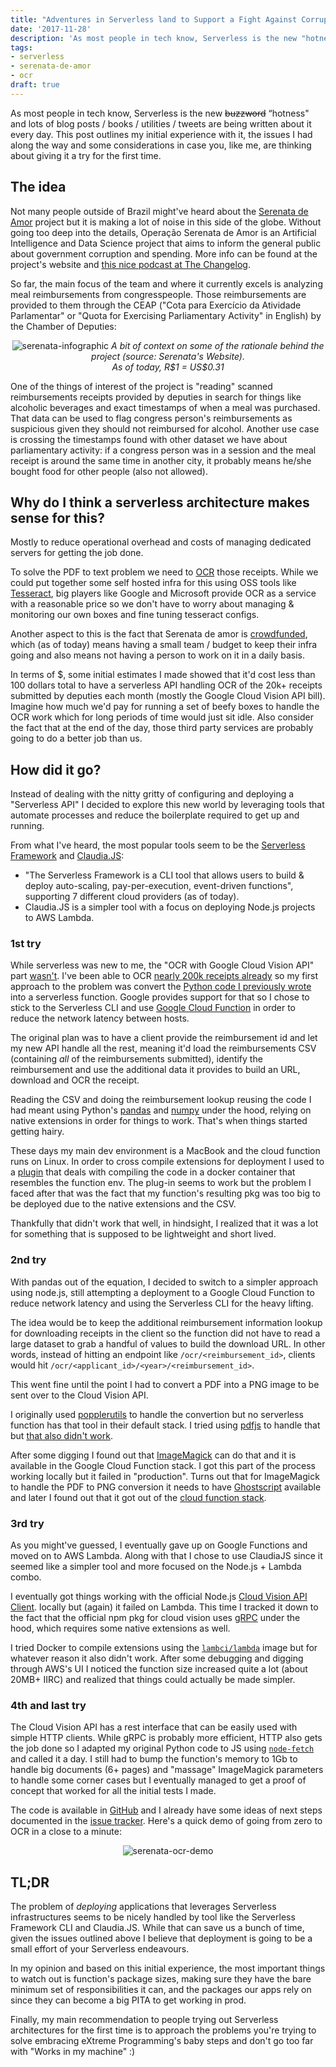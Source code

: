 ```yaml
---
title: "Adventures in Serverless land to Support a Fight Against Corruption"
date: '2017-11-28'
description: 'As most people in tech know, Serverless is the new "hotness". This post outlines my initial experience with it, the issues I had along the way and some considerations in case you, like me, are thinking about giving it a try for the first time'
tags:
- serverless
- serenata-de-amor
- ocr
draft: true
---
```


As most people in tech know, Serverless is the new ~~buzzword~~ “hotness" and
lots of blog posts / books / utilities / tweets are being written about it every
day. This post outlines my initial experience with it, the issues I had along
the way and some considerations in case you, like me, are thinking about giving
it a try for the first time.

## The idea

Not many people outside of Brazil might've heard about the [Serenata de
Amor](https://serenatadeamor.org/en/) project but it is making a lot of noise in
this side of the globe. Without going too deep into the details, Operação
Serenata de Amor is an Artificial Intelligence and Data Science project that
aims to inform the general public about government corruption and spending. More
info can be found at the project's website and [this nice podcast at The
Changelog](https://changelog.com/podcast/268).

So far, the main focus of the team and where it currently excels is analyzing
meal reimbursements from congresspeople. Those reimbursements are provided to
them through the CEAP ("Cota para Exercício da Atividade Parlamentar" or "Quota
for Exercising Parliamentary Activity" in English) by the Chamber of Deputies:

<center>
  <img src="https://serenatadeamor.org/images/infographic.png" alt="serenata-infographic" />
  <em>A bit of context on some of the rationale behind the project (source: Serenata's Website).<br>As of today, R$1 = US$0.31</em>
</center>

One of the things of interest of the project is "reading" scanned reimbursements
receipts provided by deputies in search for things like alcoholic beverages and
exact timestamps of when a meal was purchased. That data can be used to flag
congress person's reimbursements as suspicious given they should not reimbursed
for alcohol. Another use case is crossing the timestamps found with other
dataset we have about parliamentary activity: if a congress person was in a
session and the meal receipt is around the same time in another city, it
probably means he/she bought food for other people (also not allowed).

## Why do I think a serverless architecture makes sense for this?

Mostly to reduce operational overhead and costs of managing dedicated servers
for getting the job done.

To solve the PDF to text problem we need to
[OCR](https://en.wikipedia.org/wiki/Optical_character_recognition) those
receipts. While we could put together some self hosted infra for this using OSS
tools like
[Tesseract](https://github.com/tesseract-ocr/tesseract#tesseract-ocr), big
players like Google and Microsoft provide OCR as a service with a reasonable
price so we don't have to worry about managing & monitoring our own boxes and
fine tuning tesseract configs.

Another aspect to this is the fact that Serenata de amor is
[crowdfunded](https://apoia.se/serenata), which (as of today) means having a
small team / budget to keep their infra going and also means not having a person
to work on it in a daily basis.

In terms of $, some initial estimates I made showed that it'd cost less than 100
dollars total to have a serverless API handling OCR of the 20k+ receipts
submitted by deputies each month (mostly the Google Cloud Vision API bill).
Imagine how much we'd pay for running a set of beefy boxes to handle the OCR
work which for long periods of time would just sit idle. Also consider the fact
that at the end of the day, those third party services are probably going to do
a better job than us.

## How did it go?

Instead of dealing with the nitty gritty of configuring and deploying a
"Serverless API" I decided to explore this new world by leveraging tools that
automate processes and reduce the boilerplate required to get up and running.

From what I've heard, the most popular tools seem to be the [Serverless
Framework](http://serverless.com/) and [Claudia.JS](https://claudiajs.com/):

* "The Serverless Framework is a CLI tool that allows users to build & deploy
auto-scaling, pay-per-execution, event-driven functions", supporting 7 different
cloud providers (as of today).
* Claudia.JS is a simpler tool with a focus on deploying Node.js projects to AWS
Lambda.


### 1st try

While serverless was new to me, the "OCR with Google Cloud Vision API" part
[wasn't](https://github.com/datasciencebr/serenata-de-amor/blob/master/research/develop/2016-12-30-fgrehm-ocr-receipts-with-google-cloud-vision.ipynb).
I've been able to OCR [nearly 200k receipts
already](https://github.com/datasciencebr/serenata-de-amor/blob/master/docs/receipts-ocr.md)
so my first approach to the problem was convert the [Python code I previously
wrote](https://gist.github.com/fgrehm/d3612ee6a84fc74e4595e52078040d46) into a
serverless function. Google provides support for that so I chose to stick to the
Serverless CLI and use [Google Cloud
Function](https://cloud.google.com/functions/) in order to reduce the network
latency between hosts.

The original plan was to have a client provide the reimbursement id and let my
new API handle all the rest, meaning it'd load the reimbursements CSV (containing
_all_ of the reimbursements submitted), identify the reimbursement and use the
additional data it provides to build an URL, download and OCR the receipt.

Reading the CSV and doing the reimbursement lookup reusing the code I had meant
using Python's [pandas](http://pandas.pydata.org/) and
[numpy](http://www.numpy.org/) under the hood, relying on native extensions in
order for things to work. That's when things started getting hairy.

These days my main dev environment is a MacBook and the cloud function runs on
Linux. In order to cross compile extensions for deployment I used to a
[plugin](https://github.com/UnitedIncome/serverless-python-requirements#serverless-python-requirements)
that deals with compiling the code in a docker container that resembles the
function env. The plug-in seems to work but the problem I faced after that was the
fact that my function's resulting pkg was too big to be deployed due to the
native extensions and the CSV.

Thankfully that didn't work that well, in hindsight, I realized that it was a
lot for something that is supposed to be lightweight and short lived.

### 2nd try

With pandas out of the equation, I decided to switch to a simpler approach using
node.js, still attempting a deployment to a Google Cloud Function to reduce
network latency and using the Serverless CLI for the heavy lifting.

The idea would be to keep the additional reimbursement information lookup for
downloading receipts in the client so the function did not have to read a
large dataset to grab a handful of values to build the download URL. In other
words, instead of hitting an endpoint like `/ocr/<reimbursement_id>`, clients
would hit `/ocr/<applicant_id>/<year>/<reimbursement_id>`.

This went fine until the point I had to convert a PDF into a PNG image to be
sent over to the Cloud Vision API.

I originally used [popplerutils](https://poppler.freedesktop.org/) to handle the
convertion but no serverless function has that tool in their default stack. I
tried using [pdfjs](https://github.com/mozilla/pdf.js/#pdfjs) to handle that but
[that also didn't work](https://github.com/mozilla/pdf.js/issues/8489).

After some digging I found out that [ImageMagick](http://www.imagemagick.org/)
can do that and it is available in the Google Cloud Function stack. I got this
part of the process working locally but it failed in "production". Turns out
that for ImageMagick to handle the PDF to PNG conversion it needs to have
[Ghostscript](https://www.ghostscript.com/) available and later I found out that
it got out of the [cloud function stack](https://stackoverflow.com/a/45105954).

### 3rd try

As you might've guessed, I eventually gave up on Google Functions and moved on
to AWS Lambda. Along with that I chose to use ClaudiaJS since it seemed like a
simpler tool and more focused on the Node.js + Lambda combo.

I eventually got things working with the official Node.js [Cloud Vision API
Client](https://www.npmjs.com/package/@google-cloud/vision). locally but (again)
it failed on Lambda. This time I tracked it down to the fact that the official
npm pkg for cloud vision uses [gRPC](https://grpc.io/) under the hood, which
requires some native extensions as well.

I tried Docker to compile extensions using the
[`lambci/lambda`](https://github.com/lambci/docker-lambda) image but for
whatever reason it also didn't work. After some debugging and digging through
AWS's UI I noticed the function size increased quite a lot (about 20MB+ IIRC)
and realized that things could actually be made simpler.

### 4th and last try

The Cloud Vision API has a rest interface that can be easily used with simple
HTTP clients. While gRPC is probably more efficient, HTTP also gets the job done
so I adapted my original Python code to JS using
[`node-fetch`](https://github.com/bitinn/node-fetch) and called it a day. I
still had to bump the function's memory to 1Gb to handle big documents (6+
pages) and "massage" ImageMagick parameters to handle some corner cases but I
eventually managed to get a proof of concept that worked for all the initial
tests I made.

The code is available in [GitHub](https://github.com/fgrehm/serenata-ocr) and I
already have some ideas of next steps documented in the [issue
tracker](https://github.com/fgrehm/serenata-ocr/issues). Here's a quick demo of
going from zero to OCR in a close to a minute:

<script type="text/javascript" src="https://asciinema.org/a/149404.js" id="asciicast-149404" async></script>
<noscript>
  <center>
    <img src="https://user-images.githubusercontent.com/81859/33225931-5ccaed5e-d168-11e7-97b3-14f9f5d6f58c.gif" alt="serenata-ocr-demo" />
  </center>
</noscript>


## TL;DR

The problem of _deploying_ applications that leverages Serverless
infrastructures seems to be nicely handled by tool like the Serverless Framework
CLI and Claudia.JS. While that can save us a bunch of time, given the issues
outlined above I believe that deployment is going to be a small effort of your
Serverless endeavours.

In my opinion and based on this initial experience, the most important things to
watch out is function's package sizes, making sure they have the bare minimum
set of responsibilities it can, and the packages our apps rely on since they can
become a big PITA to get working in prod.

Finally, my main recommendation to people trying out Serverless architectures
for the first time is to approach the problems you're trying to solve embracing
eXtreme Programming's baby steps and don't go too far with "Works in my machine"
:)
